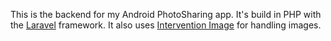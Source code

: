 This is the backend for my Android PhotoSharing app.  It's build in PHP with the [Laravel](http://laravel.com/) framework.  It also uses [Intervention Image](http://image.intervention.io/) for handling images.
